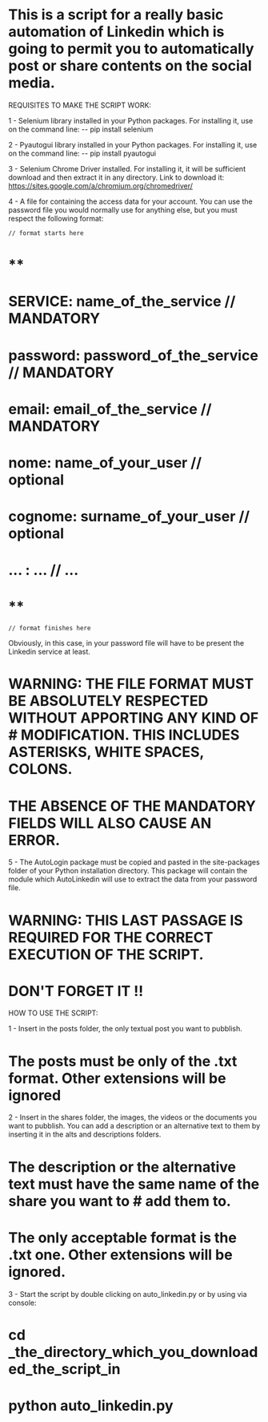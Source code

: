 # This is a script for a really basic automation of Linkedin which is going to permit you to automatically post or share contents on the social media.

REQUISITES TO MAKE THE SCRIPT WORK:

1 - Selenium library installed in your Python packages. For installing it, use on the            command line:
        -- pip install selenium

2 - Pyautogui library installed in your Python packages. For installing it, use on the           command line:
        -- pip install pyautogui

3 - Selenium Chrome Driver installed. For installing it, it will be sufficient download and then extract it in any directory. Link to download it: https://sites.google.com/a/chromium.org/chromedriver/

4 - A file for containing the access data for your account. You can use the password file you would normally use for anything else, but you must respect the following format:

    // format starts here
#    **
#    SERVICE: name_of_the_service        // MANDATORY
#    password: password_of_the_service   // MANDATORY
#    email: email_of_the_service         // MANDATORY
#    nome: name_of_your_user             // optional
#    cognome: surname_of_your_user       // optional
#    ... : ...                           // ...
#    **
    // format finishes here

Obviously, in this case, in your password file will have to be present the Linkedin service
at least.

# WARNING: THE FILE FORMAT MUST BE ABSOLUTELY RESPECTED WITHOUT APPORTING ANY KIND OF        #          MODIFICATION. THIS INCLUDES ASTERISKS, WHITE SPACES, COLONS.
#          THE ABSENCE OF THE MANDATORY FIELDS WILL ALSO CAUSE AN ERROR. 

5 - The AutoLogin package must be copied and pasted in the site-packages folder of your 
    Python installation directory. This package will contain the module which AutoLinkedin will use to extract the data from your           password file.

# WARNING: THIS LAST PASSAGE IS REQUIRED FOR THE CORRECT EXECUTION OF THE SCRIPT.
#          DON'T FORGET IT !!

HOW TO USE THE SCRIPT:

1 - Insert in the posts folder, the only textual post you want to pubblish. 
#    The posts must be only of the .txt format. Other extensions will be ignored

2 - Insert in the shares folder, the images, the videos or the documents you want to             pubblish. You can add a description or an alternative text to them by inserting it in        the alts and descriptions folders. 
#   The description or the alternative text must have the same name of the share you want to #   add them to.
#   The only acceptable format is the .txt one. Other extensions will be ignored.

3 - Start the script by double clicking on auto_linkedin.py or by using via console:
#   cd _the_directory_which_you_downloaded_the_script_in
#   python auto_linkedin.py
